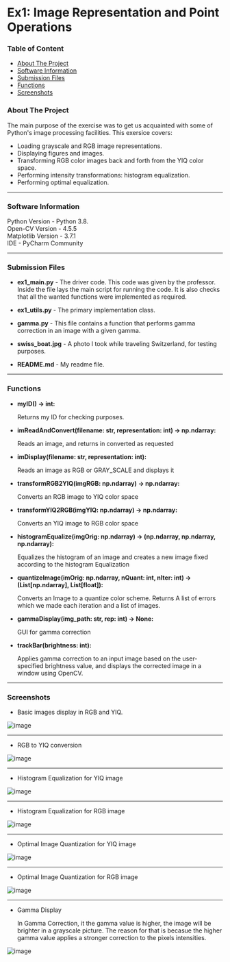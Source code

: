 # Ex1: Image Representation and Point Operations


### Table of Content
* [About The Project](About-The-Project)
* [Software Information](Software-Information)
* [Submission Files](Submission-Files)
* [Functions](Functions)
* [Screenshots](Screenshots)




### About The Project
The main purpose of the exercise was to get us acquainted with some of Python's image processing facilities. This exersice covers:
- Loading grayscale and RGB image representations.
- Displaying figures and images.
- Transforming RGB color images back and forth from the YIQ color space.
- Performing intensity transformations: histogram equalization.
- Performing optimal equalization.

---

### Software Information

Python Version - Python 3.8.<br>
Open-CV Version - 4.5.5<br>
Matplotlib Version - 3.7.1<br>
IDE - PyCharm Community

---

### Submission Files
* **ex1_main.py** - The driver code. This code was given by the professor. Inside the file lays the main script for running the code.
It is also checks that all the wanted functions were implemented as required. 
  
* **ex1_utils.py** - The primary implementation class.

* **gamma.py** - This file contains a function that performs gamma correction in an image with a given gamma.

* **swiss_boat.jpg** - A photo I took while traveling Switzerland, for testing purposes.

* **README.md** - My readme file.

---

### Functions

- **myID() -> int:**

    Returns my ID for checking purposes.


- **imReadAndConvert(filename: str, representation: int) -> np.ndarray:**

    Reads an image, and returns in converted as requested


- **imDisplay(filename: str, representation: int):**

    Reads an image as RGB or GRAY_SCALE and displays it
    

- **transformRGB2YIQ(imgRGB: np.ndarray) -> np.ndarray:**

    Converts an RGB image to YIQ color space


- **transformYIQ2RGB(imgYIQ: np.ndarray) -> np.ndarray:**
      
    Converts an YIQ image to RGB color space

  
- **histogramEqualize(imgOrig: np.ndarray) -> (np.ndarray, np.ndarray, np.ndarray):**
     
    Equalizes the histogram of an image and creates a new image fixed according to the histogram Equalization

    
- **quantizeImage(imOrig: np.ndarray, nQuant: int, nIter: int) -> (List[np.ndarray], List[float]):**
      
    Converts an Image to a quantize color scheme. Returns A list of errors which we made each iteration and a list of images.


- **gammaDisplay(img_path: str, rep: int) -> None:**

    GUI for gamma correction


- **trackBar(brightness: int):**

   Applies gamma correction to an input image based on the user-specified brightness value, and displays the corrected image in a window using OpenCV.


---

### Screenshots

* Basic images display in RGB and YIQ.

![image](https://user-images.githubusercontent.com/77110578/233001467-f224a8bb-0c60-4bda-8fdc-fbfd91d84bf5.png)

---
* RGB to YIQ conversion

![image](https://user-images.githubusercontent.com/77110578/233000563-13d77a10-b2bb-4f9f-aff2-68c229e41897.png)

--- 
* Histogram Equalization for YIQ image

![image](https://user-images.githubusercontent.com/77110578/233001013-cb5b4113-7019-443e-8e44-a98f719dd439.png)

---
* Histogram Equalization for RGB image


![image](https://user-images.githubusercontent.com/77110578/233001837-652d8c39-f34f-48b9-83cd-5e23d74a4193.png)

---
* Optimal Image Quantization for YIQ image

![image](https://user-images.githubusercontent.com/77110578/233007107-89b302c5-622f-4da1-afe8-651f9c474f01.png)

---
* Optimal Image Quantization for RGB image

![image](https://user-images.githubusercontent.com/77110578/233007405-0ac7f7c7-6f99-4f70-ba0e-7db568314524.png)

---
* Gamma Display
  
  In Gamma Correction, it the gamma value is higher, the image will be brighter in a grayscale picture. The reason for that is becasue the higher gamma value applies a stronger correction to the pixels intensities.

![image](https://user-images.githubusercontent.com/77110578/233003477-f3dd15ae-befe-416e-b4ef-05f4bd7444bd.png)